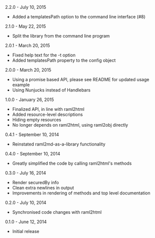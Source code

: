 2.2.0 - July 10, 2015
- Added a templatesPath option to the command line interface (#8)

2.1.0 - May 22, 2015
- Split the library from the command line program

2.0.1 - March 20, 2015
- Fixed help text for the -t option
- Added templatesPath property to the config object

2.0.0 - March 20, 2015
- Using a promise based API, please see README for updated usage example
- Using Nunjucks instead of Handlebars

1.0.0 - January 26, 2015
- Finalized API, in line with raml2html
- Added resource-level descriptions
- Hiding empty resources
- No longer depends on raml2html, using raml2obj directly

0.4.1 - September 10, 2014
- Reinstated raml2md-as-a-library functionality

0.4.0 - September 10, 2014
- Greatly simplified the code by calling raml2html's methods

0.3.0 - July 16, 2014
- Render securedBy info
- Clean extra newlines in output
- Improvements in rendering of methods and top level documentation

0.2.0 - July 10, 2014
- Synchronised code changes with raml2html

0.1.0 - June 12, 2014
- Initial release
